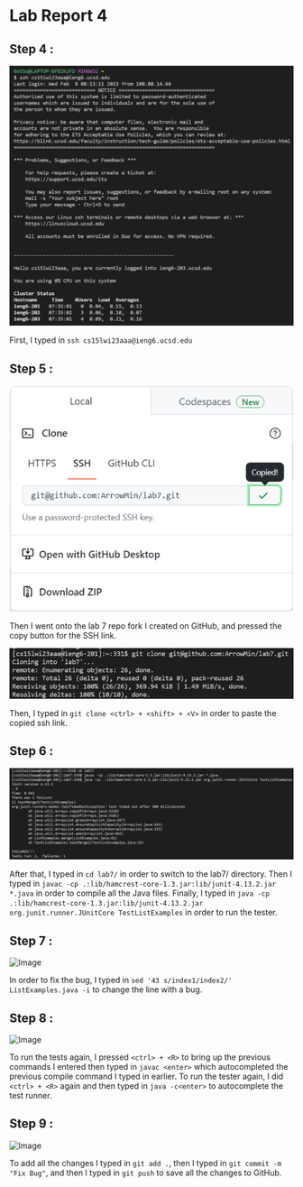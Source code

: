 # Lab Report 4

## Step 4 :

![Image](images/LR4Image1.png)

First, I typed in `ssh cs15lwi23aaa@ieng6.ucsd.edu`

## Step 5 :

![Image](images/LR4Image2.png)

Then I went onto the lab 7 repo fork I created on GitHub, and pressed the copy button for the SSH link.

![Image](images/LR4Image3.png)

Then, I typed in `git clone <ctrl> + <shift> + <V>` in order to paste the copied ssh link.

## Step 6 :

![Image](images/LR4Image4.png)

After that, I typed in `cd lab7/` in order to switch to the lab7/ directory. Then I typed in `javac -cp .:lib/hamcrest-core-1.3.jar:lib/junit-4.13.2.jar *.java` in order to compile all the Java files. Finally, I typed in `java -cp .:lib/hamcrest-core-1.3.jar:lib/junit-4.13.2.jar org.junit.runner.JUnitCore TestListExamples` in order to run the tester.

## Step 7 :

![Image](images/LRImage5.png)

In order to fix the bug, I typed in `sed '43 s/index1/index2/' ListExamples.java -i` to change the line with a bug.

## Step 8 :

![Image](images/LRImage6.png)

To run the tests again, I pressed `<ctrl> + <R>` to bring up the previous commands I entered then typed in `javac <enter>` which autocompleted the previous compile command I typed in earlier. To run the tester again, I did `<ctrl> + <R>` again and then typed in `java -c<enter>` to autocomplete the test runner.

## Step 9 :

![Image](images/LRImage7.png)

To add all the changes I typed in `git add .`, then I typed in `git commit -m "Fix Bug"`, and then I typed in `git push` to save all the changes to GitHub.

